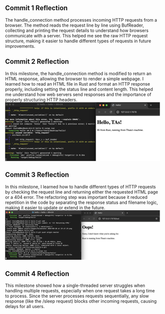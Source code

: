 ## Commit 1 Reflection
The handle_connection method processes incoming HTTP requests from a browser. The method reads the request line by line using BufReader, collecting and printing the request details to understand how browsers communicate with a server. This helped me see the raw HTTP request structure, making it easier to handle different types of requests in future improvements.

## Commit 2 Reflection
In this milestone, the handle_connection method is modified to return an HTML response, allowing the browser to render a simple webpage. I learned how to read an HTML file in Rust and format an HTTP response properly, including setting the status line and content length. This helped me understand how web servers send responses and the importance of properly structuring HTTP headers.
![Commit 2 screen capture](/assets/images/commit2.png)

## Commit 3 Reflection
In this milestone, I learned how to handle different types of HTTP requests by checking the request line and returning either the requested HTML page or a 404 error. The refactoring step was important because it reduced repetition in the code by separating the response status and filename logic, making it easier to update or extend in the future.
![Commit 3 screen capture](/assets/images/commit3.png)

## Commit 4 Reflection
This milestone showed how a single-threaded server struggles when handling multiple requests, especially when one request takes a long time to process. Since the server processes requests sequentially, any slow response (like the /sleep request) blocks other incoming requests, causing delays for all users.